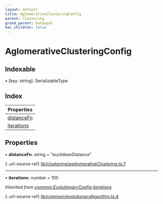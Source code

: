 ```yaml
---
layout: default
title: AglomerativeClusteringConfig
parent: clustering
grand_parent: Dataspot
has_children: false
---
```


# AglomerativeClusteringConfig

## Indexable

▪ [key: string]: SerializableType

## Index

| Properties |
|-----------|
| [distanceFn](#distancefn) |
| [iterations](#iterations) |

## Properties

•  **distanceFn**: string = "euclideanDistance"

{:.url-source-ref}
[lib/clustering/agglomerativeClustering.ts:7](https://github.com/ascentcore/dataspot/blob/f1c4a34/lib/clustering/agglomerativeClustering.ts#L7)

___

•  **iterations**: number = 100

*Inherited from [common.EvolutionaryConfig](../common_evolutionaryconfig).[iterations](../common_evolutionaryconfig#iterations)*

{:.url-source-ref}
[lib/common/evolutionaryAlgorithm.ts:4](https://github.com/ascentcore/dataspot/blob/f1c4a34/lib/common/evolutionaryAlgorithm.ts#L4)
